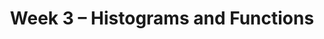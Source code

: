 ---
title: Week 3 – Histograms and Functions
weekNumber: 3
days:
    - date: 2025-1-20
      events: 
        - markdown_content: <b>No Lecture (Martin Luther King Jr. Day)</b>
    - date: 2025-1-21
      events:
        - name: HW 1
          type: hw
          title: Basic Python, Arrays, and DataFrames
          url:
    - date: 2025-1-22
      events: 
        - name: LEC 7
          type: lecture
          title: Distributions and Histograms
          url:
          html:
          podcast:
          readings:
            - name: CIT 7.2-7.3
              url: https://inferentialthinking.com/chapters/07/2/Visualizing_Numerical_Distributions.html
          keywords: distributions, density histograms, binning, total area, overlaid plots
        - name: QUIZ 1
          type: quiz
          title: Quiz 1 covers Lectures 1-6
    - date: 2025-1-24
      events: 
        - name: LEC 8
          type: lecture
          title: Functions and Applying
          url:
          html:
          podcast:
          readings:
            - name: BPD 6
              url: https://notes.dsc10.com/01-getting_started/functions-defining.html#example
            - name: 12
              url: https://notes.dsc10.com/02-data_sets/apply.html
          keywords: functions, arguments, print vs. return, .apply, .reset_index
    - date: 2025-1-25
      events:
        - name: LAB 2
          type: lab
          title: Data Visualizations and Functions
          url:
---